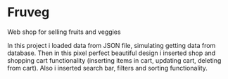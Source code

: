 # Fruveg
Web shop for selling fruits and veggies

In this project i loaded data from JSON file, simulating getting data from database. Then in this pixel perfect beautiful design i inserted shop and
shopping cart functionality (inserting items in cart, updating cart, deleting from cart). Also i inserted search bar, filters and sorting functionality.
